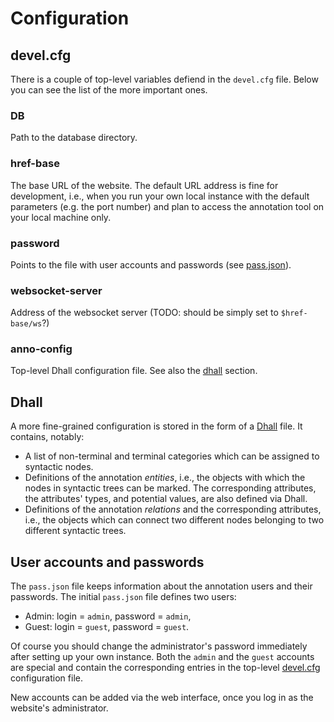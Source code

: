 # Configuration


## devel.cfg

There is a couple of top-level variables defiend in the `devel.cfg` file. Below
you can see the list of the more important ones.

### DB 

Path to the database directory.

### href-base

The base URL of the website. The default URL address is fine for development,
i.e., when you run your own local instance with the default parameters (e.g. the
port number) and plan to access the annotation tool on your local machine only.

### password

Points to the file with user accounts and passwords (see
[pass.json](#pass.json)).

### websocket-server 

Address of the websocket server (TODO: should be simply set to `$href-base/ws`?)

### anno-config 

Top-level Dhall configuration file.  See also the [dhall](#dhall) section.


## Dhall

A more fine-grained configuration is stored in the form of a [Dhall][dhall]
file. It contains, notably:

* A list of non-terminal and terminal categories which can be assigned to
  syntactic nodes.
* Definitions of the annotation *entities*, i.e., the objects with which the nodes
  in syntactic trees can be marked. The corresponding attributes, the
  attributes' types, and potential values, are also defined via Dhall.
* Definitions of the annotation *relations* and the corresponding attributes,
  i.e., the objects which can connect two different nodes belonging to two
  different syntactic trees.


## User accounts and passwords

The `pass.json` file keeps information about the annotation users and their
passwords.  The initial `pass.json` file defines two users:

* Admin: login = `admin`, password = `admin`,
* Guest: login = `guest`, password = `guest`.

Of course you should change the administrator's password immediately after
setting up your own instance. Both the `admin` and the `guest` accounts are
special and contain the corresponding entries in the top-level
[devel.cfg](#devel.cfg) configuration file.

New accounts can be added via the web interface, once you log in as the
website's administrator.



[dhall]: https://github.com/dhall-lang/dhall-lang "Dhall"
